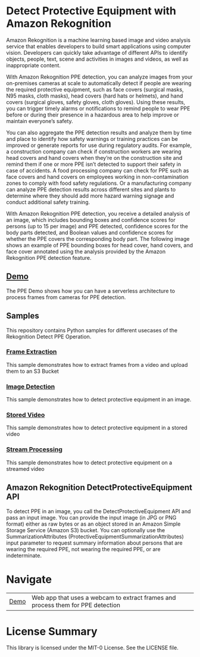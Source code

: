 # Detect Protective Equipment with Amazon Rekognition

Amazon Rekognition is a machine learning based image and video analysis service that enables developers to
build smart applications using computer vision. Developers can quickly take advantage of different APIs to
identify objects, people, text, scene and activities in images and videos, as well as inappropriate content.

With Amazon Rekognition PPE detection, you can analyze images from your on-premises cameras at scale to automatically detect if people are wearing the required protective equipment, such as face covers (surgical masks, N95 masks, cloth masks), head covers (hard hats or helmets), and hand covers (surgical gloves, safety gloves, cloth gloves). Using these results, you can trigger timely alarms or notifications to remind people to wear PPE before or during their presence in a hazardous area to help improve or maintain everyone’s safety.

You can also aggregate the PPE detection results and analyze them by time and place to identify how safety warnings or training practices can be improved or generate reports for use during regulatory audits. For example, a construction company can check if construction workers are wearing head covers and hand covers when they’re on the construction site and remind them if one or more PPE isn’t detected to support their safety in case of accidents. A food processing company can check for PPE such as face covers and hand covers on employees working in non-contamination zones to comply with food safety regulations. Or a manufacturing company can analyze PPE detection results across different sites and plants to determine where they should add more hazard warning signage and conduct additional safety training.

With Amazon Rekognition PPE detection, you receive a detailed analysis of an image, which includes bounding boxes and confidence scores for persons (up to 15 per image) and PPE detected, confidence scores for the body parts detected, and Boolean values and confidence scores for whether the PPE covers the corresponding body part. The following image shows an example of PPE bounding boxes for head cover, hand covers, and face cover annotated using the analysis provided by the Amazon Rekognition PPE detection feature.

## [Demo]()

The PPE Demo shows how you can have a serverless architecture to process frames from cameras for PPE detection.

## Samples

This repository contains Python samples for different usecases of the Rekognition Detect PPE Operation.

### [Frame Extraction](frame-extraction/fextractor.py)

This sample demonstrates how to extract frames from a video and upload them to an S3 Bucket

### [Image Detection](image-detection/ppe-image.py)

This sample demonstrates how to detect protective equipment in an image.

### [Stored Video](stored-video/frame_analysis.py)

This sample demonstrates how to detect protective equipment in a stored video

### [Stream Processing](stream-processing/ppe-stream.py)

This sample demonstrates how to detect protective equipment on a streamed video

## Amazon Rekognition DetectProtectiveEquipment API

To detect PPE in an image, you call the DetectProtectiveEquipment API and pass an input image. You can provide the input image (in JPG or PNG format) either as raw bytes or as an object stored in an Amazon Simple Storage Service (Amazon S3) bucket. You can optionally use the SummarizationAttributes (ProtectiveEquipmentSummarizationAttributes) input parameter to request summary information about persons that are wearing the required PPE, not wearing the required PPE, or are indeterminate.

# Navigate

|               |                                                                                 |
| ------------- | ------------------------------------------------------------------------------- |
| [Demo](/demo) | Web app that uses a webcam to extract frames and process them for PPE detection |

# License Summary

This library is licensed under the MIT-0 License. See the LICENSE file.
